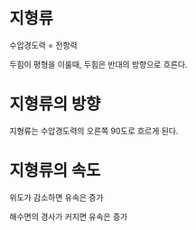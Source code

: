 # 지형류

수압경도력 = 전항력

두힘이 평형을 이룰때, 두힘은 반대의 방향으로 흐른다.


# 지형류의 방향
지형류는 수압경도력의 오른쪽 90도로 흐르게 된다.

# 지형류의 속도

위도가 감소하면 유속은 증가

해수면의 경사가 커지면 유속은 증가

